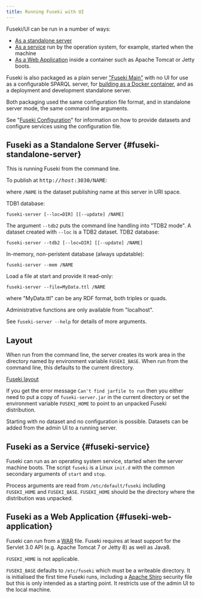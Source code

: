 ```yaml
---
title: Running Fuseki with UI
---
```


Fuseki/UI can be run in a number of ways:

* [As a standalone server](#fuseki-standalone-server)
* [As a service](#fuseki-service) run by the operation system, for example, started when the machine
* [As a Web Application](#fuseki-web-application) inside a container such as Apache Tomcat or Jetty
boots.

Fuseki is also packaged as a plain server ["Fuseki Main"](fuseki-main.html)
with no UI for use as a configurable SPARQL server, for [building as a Docker
container](fuseki-docker.html), and as a deployment and development standalone
server.

Both packaging used the same configuration file format, and in standalone server
mode, the same command line arguments.

See "[Fuseki Configuration](fuseki-configuration.html)" for information on
how to provide datasets and configure services using the configuration file.

## Fuseki as a Standalone Server {#fuseki-standalone-server}

This is running Fuseki from the command line.

To publish at <tt>http://<i>host</i>:3030/NAME</i></tt>:

where `/NAME` is the dataset publishing name at this server in URI space.

TDB1 database:

    fuseki-server [--loc=DIR] [[--update] /NAME]

The argument `--tdb2` puts the command line handling into "TDB2 mode".
A dataset created with `--loc` is a TDB2 dataset.
TDB2 database:

    fuseki-server --tdb2 [--loc=DIR] [[--update] /NAME]

In-memory, non-peristent database (always updatable):

    fuseki-server --mem /NAME

Load a file at start and provide it read-only:

    fuseki-server --file=MyData.ttl /NAME

where "MyData.ttl" can be any RDF format, both triples or quads. 

Administrative functions are only available from "localhost".

See `fuseki-server --help` for details of more arguments.

## Layout

When run from the command line, the server creates its work area in the
directory named by environment variable `FUSEKI_BASE`. When run from the
command line, this defaults to the current directory.

[Fuseki layout](fuseki-layout.html)

If you get the error message `Can't find jarfile to run` then you either
need to put a copy of `fuseki-server.jar` in the current directory or set
the environment variable `FUSEKI_HOME` to point to an unpacked Fuseki
distribution.

Starting with no dataset and no configuration is possible.
Datasets can be added from the admin UI to a running server.

## Fuseki as a Service {#fuseki-service}

Fuseki can run as an operating system service, started when the server
machine boots.  The script `fuseki` is a Linux `init.d` with the common
secondary arguments of `start` and `stop`.

Process arguments are read from `/etc/default/fuseki` including
`FUSEKI_HOME` and `FUSEKI_BASE`.  `FUSEKI_HOME` should be the directory
where the distribution was unpacked.

## Fuseki as a Web Application {#fuseki-web-application}

Fuseki can run from a
[WAR](http://en.wikipedia.org/wiki/WAR_%28file_format%29) file.  Fuseki
requires at least support for the Servlet 3.0 API (e.g. Apache Tomcat 7 or
Jetty 8) as well as Java8.

`FUSEKI_HOME` is not applicable.

`FUSEKI_BASE` defaults to `/etc/fuseki` which must be a writeable
directory.  It is initialised the first time Fuseki runs, including a
[Apache Shiro](http://shiro.apache.org/) security file but this is only
intended as a starting point.  It restricts use of the admin UI to the
local machine.
